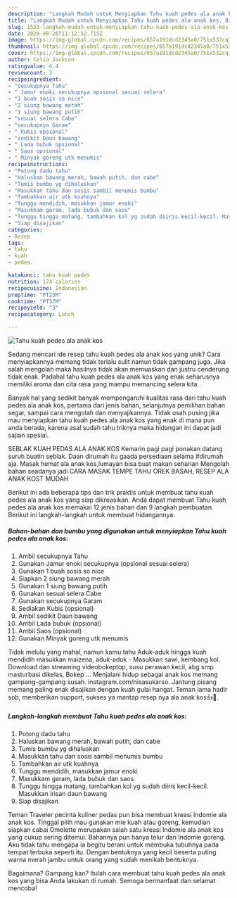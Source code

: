 ```yaml
---
description: "Langkah Mudah untuk Menyiapkan Tahu kuah pedes ala anak kos, Bisa Manjain Lidah"
title: "Langkah Mudah untuk Menyiapkan Tahu kuah pedes ala anak kos, Bisa Manjain Lidah"
slug: 1533-langkah-mudah-untuk-menyiapkan-tahu-kuah-pedes-ala-anak-kos-bisa-manjain-lidah
date: 2020-08-26T11:12:52.715Z
image: https://img-global.cpcdn.com/recipes/657a191dcd2345a0/751x532cq70/tahu-kuah-pedes-ala-anak-kos-foto-resep-utama.jpg
thumbnail: https://img-global.cpcdn.com/recipes/657a191dcd2345a0/751x532cq70/tahu-kuah-pedes-ala-anak-kos-foto-resep-utama.jpg
cover: https://img-global.cpcdn.com/recipes/657a191dcd2345a0/751x532cq70/tahu-kuah-pedes-ala-anak-kos-foto-resep-utama.jpg
author: Celia Jackson
ratingvalue: 4.4
reviewcount: 3
recipeingredient:
- "secukupnya Tahu"
- " Jamur enoki secukupnya opsional sesuai selera"
- "1 buah sosis so nice"
- "2 siung bawang merah"
- "1 siung bawang putih"
- "sesuai selera Cabe"
- "secukupnya Garam"
- " Kubis opsional"
- "sedikit Daun bawang"
- " Lada bubuk opsional"
- " Saos opsional"
- " Minyak goreng utk menumis"
recipeinstructions:
- "Potong dadu tahu"
- "Haluskan bawang merah, bawah putih, dan cabe"
- "Tumis bumbu yg dihaluskan"
- "Masukkan tahu dan sosis sambil menumis bumbu"
- "Tambahkan air utk kuahnya"
- "Tunggu mendidih, masukkan jamur enoki"
- "Masukkam garam, lada bubuk dan saos"
- "Tunggu hingga matang, tambahkan kol yg sudah diiris kecil-kecil. Masukkan irisan daun bawang"
- "Siap disajikan"
categories:
- Resep
tags:
- tahu
- kuah
- pedes

katakunci: tahu kuah pedes 
nutrition: 174 calories
recipecuisine: Indonesian
preptime: "PT23M"
cooktime: "PT37M"
recipeyield: "3"
recipecategory: Lunch

---
```



![Tahu kuah pedes ala anak kos](https://img-global.cpcdn.com/recipes/657a191dcd2345a0/751x532cq70/tahu-kuah-pedes-ala-anak-kos-foto-resep-utama.jpg)

Sedang mencari ide resep tahu kuah pedes ala anak kos yang unik? Cara menyiapkannya memang tidak terlalu sulit namun tidak gampang juga. Jika salah mengolah maka hasilnya tidak akan memuaskan dan justru cenderung tidak enak. Padahal tahu kuah pedes ala anak kos yang enak seharusnya memiliki aroma dan cita rasa yang mampu memancing selera kita.

Banyak hal yang sedikit banyak mempengaruhi kualitas rasa dari tahu kuah pedes ala anak kos, pertama dari jenis bahan, selanjutnya pemilihan bahan segar, sampai cara mengolah dan menyajikannya. Tidak usah pusing jika mau menyiapkan tahu kuah pedes ala anak kos yang enak di mana pun anda berada, karena asal sudah tahu triknya maka hidangan ini dapat jadi sajian spesial.

SEBLAK KUAH PEDAS ALA ANAK KOS Kemarin pagi pagi ponakan datang suruh buatin seblak. Daan dirumah itu gaada persediaan selama #dirumah aja. Masak hemat ala anak kos,lumayan bisa buat makan seharian Mengolah bahan seadanya jadi CARA MASAK TEMPE TAHU OREK BASAH, RESEP ALA ANAK KOST MUDAH


Berikut ini ada beberapa tips dan trik praktis untuk membuat tahu kuah pedes ala anak kos yang siap dikreasikan. Anda dapat membuat Tahu kuah pedes ala anak kos memakai 12 jenis bahan dan 9 langkah pembuatan. Berikut ini langkah-langkah untuk membuat hidangannya.

<!--inarticleads1-->

##### Bahan-bahan dan bumbu yang digunakan untuk menyiapkan Tahu kuah pedes ala anak kos:

1. Ambil secukupnya Tahu
1. Gunakan  Jamur enoki secukupnya (opsional sesuai selera)
1. Gunakan 1 buah sosis so nice
1. Siapkan 2 siung bawang merah
1. Gunakan 1 siung bawang putih
1. Gunakan sesuai selera Cabe
1. Gunakan secukupnya Garam
1. Sediakan  Kubis (opsional)
1. Ambil sedikit Daun bawang
1. Ambil  Lada bubuk (opsional)
1. Ambil  Saos (opsional)
1. Gunakan  Minyak goreng utk menumis


Tidak melulu yang mahal, namun kamu tahu Aduk-aduk hingga kuah mendidih masukkan maizena, aduk-aduk - Masukkan sawi, kembang kol. Download dan streaming videobokeptop, susu perawan kecil, abg smp masturbasi dikelas, Bokep … Menjalani hidup sebagai anak kos memang gampang-gampang susah. instagram.com/nisasukarso. Jantung pisang memang paling enak disajikan dengan kuah gulai hangat. Teman lama hadir sob, memberikan support, sukses ya mantap resep nya ala anak kos👍🤝. 

<!--inarticleads2-->

##### Langkah-langkah membuat Tahu kuah pedes ala anak kos:

1. Potong dadu tahu
1. Haluskan bawang merah, bawah putih, dan cabe
1. Tumis bumbu yg dihaluskan
1. Masukkan tahu dan sosis sambil menumis bumbu
1. Tambahkan air utk kuahnya
1. Tunggu mendidih, masukkan jamur enoki
1. Masukkam garam, lada bubuk dan saos
1. Tunggu hingga matang, tambahkan kol yg sudah diiris kecil-kecil. Masukkan irisan daun bawang
1. Siap disajikan


Teman Traveler pecinta kuliner pedas pun bisa membuat kreasi Indomie ala anak kos. Tinggal pilih mau gunakan mie kuah atau goreng, kemudian siapkan cabai Omelette merupakan salah satu kreasi Indomie ala anak kos yang cukup sering ditemui. Bahannya pun hanya telur dan Indomie goreng. Aku tidak tahu mengapa ia begitu berani untuk membuka tubuhnya pada tempat terbuka seperti itu. Dengan bentuknya yang kecil beserta puting warna merah jambu untuk orang yang sudah menikah bentuknya. 

Bagaimana? Gampang kan? Itulah cara membuat tahu kuah pedes ala anak kos yang bisa Anda lakukan di rumah. Semoga bermanfaat dan selamat mencoba!
